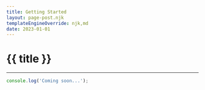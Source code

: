 ```yaml
---
title: Getting Started
layout: page-post.njk
templateEngineOverride: njk,md
date: 2023-01-01
---
```


# {{ title }}
---

```javascript
console.log('Coming soon...');
```